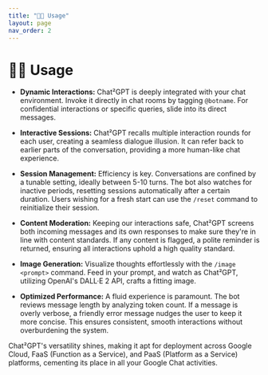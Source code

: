 ```yaml
---
title: "🧑‍💻 Usage"
layout: page
nav_order: 2
---
```


# 🧑‍💻 Usage

- **Dynamic Interactions:** Chat²GPT is deeply integrated with your chat environment. Invoke it directly in chat rooms by tagging `@botname`. For confidential interactions or specific queries, slide into its direct messages.

- **Interactive Sessions:** Chat²GPT recalls multiple interaction rounds for each user, creating a seamless dialogue illusion. It can refer back to earlier parts of the conversation, providing a more human-like chat experience.

- **Session Management:** Efficiency is key. Conversations are confined by a tunable setting, ideally between 5-10 turns. The bot also watches for inactive periods, resetting sessions automatically after a certain duration. Users wishing for a fresh start can use the `/reset` command to reinitialize their session.

- **Content Moderation:** Keeping our interactions safe, Chat²GPT screens both incoming messages and its own responses to make sure they're in line with content standards. If any content is flagged, a polite reminder is returned, ensuring all interactions uphold a high quality standard.

- **Image Generation:** Visualize thoughts effortlessly with the `/image <prompt>` command. Feed in your prompt, and watch as Chat²GPT, utilizing OpenAI's DALL·E 2 API, crafts a fitting image.

- **Optimized Performance:** A fluid experience is paramount. The bot reviews message length by analyzing token count. If a message is overly verbose, a friendly error message nudges the user to keep it more concise. This ensures consistent, smooth interactions without overburdening the system.

Chat²GPT's versatility shines, making it apt for deployment across Google Cloud, FaaS (Function as a Service), and PaaS (Platform as a Service) platforms, cementing its place in all your Google Chat activities.
